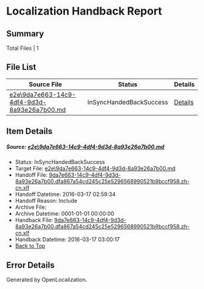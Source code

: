 # <a name='report-top'></a> Localization Handback Report

## Summary
 Total Files | 1

## File List
 Source File | Status | Details 
 ----------- | ------ | ------- 
 [e2e\9da7e663-14c9-4df4-9d3d-8a93e26a7b00.md](https://github.com/OpenLocalizationTest/oltest/blob/71c9a5d7c56b54bba2329a067b02e547ca3e0e78/e2e/9da7e663-14c9-4df4-9d3d-8a93e26a7b00.md) | InSyncHandedBackSuccess | [Details](#7bf48d50dd0d470f0c6ca3cba0caf75c293a58212)

## Item Details
##### <a name='7bf48d50dd0d470f0c6ca3cba0caf75c293a58212'></a> Source: [e2e\9da7e663-14c9-4df4-9d3d-8a93e26a7b00.md](https://github.com/OpenLocalizationTest/oltest/blob/71c9a5d7c56b54bba2329a067b02e547ca3e0e78/e2e/9da7e663-14c9-4df4-9d3d-8a93e26a7b00.md)
* Status: InSyncHandedBackSuccess
* Target File: [e2e\9da7e663-14c9-4df4-9d3d-8a93e26a7b00.md](https://github.com/OpenLocalizationTestOrg/oltest.zh-cn/blob/a1df4bd71379ac21d13fe272793c59bfb217f51c/e2e/9da7e663-14c9-4df4-9d3d-8a93e26a7b00.md)
* Handoff File: [9da7e663-14c9-4df4-9d3d-8a93e26a7b00.dfa867a54cd245c25e5296568990521b9bccf958.zh-cn.xlf](https://github.com/OpenLocalizationTestOrg/olhandoff/blob/8e61a06bcfa768b71edd43f3cf09c4903d8c0a0f/ol-handoff/OpenLocalizationTestOrg/oltest.zh-cn/xinjiang/ht/9da7e663-14c9-4df4-9d3d-8a93e26a7b00.dfa867a54cd245c25e5296568990521b9bccf958.zh-cn.xlf)
* Handoff Datetime: 2016-03-17 02:59:34
* Handoff Reason: Include
* Archive File: 
* Archive Datetime: 0001-01-01 00:00:00
* Handback File: [9da7e663-14c9-4df4-9d3d-8a93e26a7b00.dfa867a54cd245c25e5296568990521b9bccf958.zh-cn.xlf](https://github.com/OpenLocalizationTestOrg/olhandback/blob/61d4217de2fef4036743714b6b5f6504e3eb7e0a/ol-handback/OpenLocalizationTestOrg/oltest.zh-cn/xinjiang/ht/9da7e663-14c9-4df4-9d3d-8a93e26a7b00.dfa867a54cd245c25e5296568990521b9bccf958.zh-cn.xlf)
* Handback Datetime: 2016-03-17 03:00:17
* [Back to Top](#report-top)


## Error Details

Generated by OpenLocalization.
